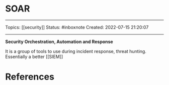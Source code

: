 # SOAR
---
Topics: [[security]]
Status: #inboxnote
Created: 2022-07-15 21:20:07

---

**Security Orchestration, Automation and Response**

It is a group of tools to use during incident response, threat hunting. Essentially a better [[SIEM]]

# References
